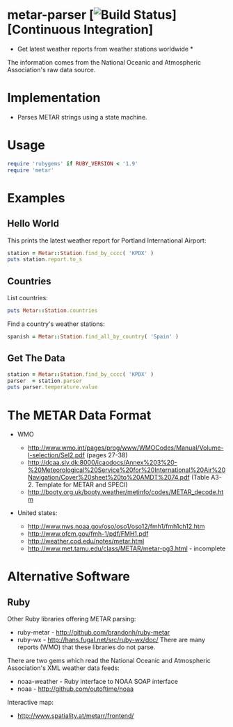 metar-parser [![Build Status](https://secure.travis-ci.org/joeyates/metar-parser.png)][Continuous Integration]
============

* Get latest weather reports from weather stations worldwide *

The information comes from the National Oceanic and Atmospheric Association's raw data source.

Implementation
==============

* Parses METAR strings using a state machine.

Usage
=====

```ruby
require 'rubygems' if RUBY_VERSION < '1.9'
require 'metar'
```

Examples
========

Hello World
-----------

This prints the latest weather report for Portland International Airport:

```ruby
station = Metar::Station.find_by_cccc( 'KPDX' )
puts station.report.to_s
```

Countries
---------

List countries:

```ruby
puts Metar::Station.countries
```

Find a country's weather stations:

```ruby
spanish = Metar::Station.find_all_by_country( 'Spain' )
```

Get The Data
------------
```ruby
station = Metar::Station.find_by_cccc( 'KPDX' )
parser  = station.parser
puts parser.temperature.value
```


The METAR Data Format
=====================

* WMO
  * http://www.wmo.int/pages/prog/www/WMOCodes/Manual/Volume-I-selection/Sel2.pdf (pages 27-38)
  * http://dcaa.slv.dk:8000/icaodocs/Annex%203%20-%20Meteorological%20Service%20for%20International%20Air%20Navigation/Cover%20sheet%20to%20AMDT%2074.pdf (Table A3-2. Template for METAR and SPECI)
  * http://booty.org.uk/booty.weather/metinfo/codes/METAR_decode.htm

* United states:
  * http://www.nws.noaa.gov/oso/oso1/oso12/fmh1/fmh1ch12.htm
  * http://www.ofcm.gov/fmh-1/pdf/FMH1.pdf
  * http://weather.cod.edu/notes/metar.html
  * http://www.met.tamu.edu/class/METAR/metar-pg3.html - incomplete

Alternative Software
====================

Ruby
----

Other Ruby libraries offering METAR parsing:
* ruby-metar - http://github.com/brandonh/ruby-metar
* ruby-wx - http://hans.fugal.net/src/ruby-wx/doc/
There are many reports (WMO) that these libraries do not parse.

There are two gems which read the National Oceanic and Atmospheric Association's XML weather data feeds:
* noaa-weather - Ruby interface to NOAA SOAP interface
* noaa - http://github.com/outoftime/noaa

Interactive map:
* http://www.spatiality.at/metarr/frontend/

